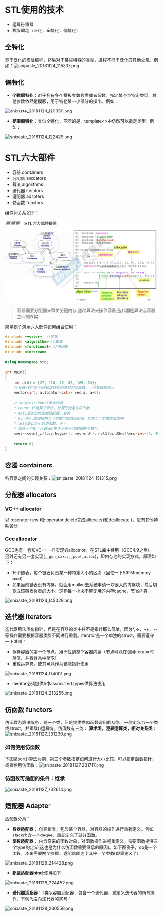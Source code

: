 
# STL使用的技术
- 运算符重载
- 模版编程（泛化，全特化，偏特化）

## 全特化
基于泛化的模版编程，然后对于某些特殊的类型，进程不同于泛化的其他处理。例如：![snipaste_20181124_115837.png](.assets/1577634342818-72d1d5cc-36a6-4536-b864-f85978c6b9f4.png)


## 偏特化

- **个数偏特化**：对于拥有多个模板参数的类或者函数，指定某个为特定类型，其他参数依然是模版，用于特化某一小部分的操作。例如：

![snipaste_20181124_120350.png](.assets/1577634366358-4e1ac265-c877-4313-91c3-feb1221fec08.png)

- **范围偏特化**：类似全特化，不同的是，template<>中仍然可以指定类型。例如：

![snipaste_20181124_122429.png](.assets/1577634384730-8fd8eb27-b29f-463f-b643-9172121cf933.png)


# STL六大部件

- 容器 containers
- 分配器 allocators
- 算法 algorithms
- 迭代器 iterators
- 适配器 adapters
- 仿函数 functors

组件间关系如下：

![image-20230516165106972](.assets/image-20230516165106972.png)

>   容器需要分配器来帮忙分配内存,通过算法来操作容器,迭代器是算法与容器之间的桥梁

简单例子演示六大部件如何组合使用：

```cpp
#include <vector>  //容器
#include <algorithm> //算法
#include <functional> //仿函数
#include <iostream>

using namespace std;

int main()
{
    int a[6] = {27, 210, 12, 47, 109, 83};
    //容器vector同时指定保存的类型和分配器，一次将数据导入
    vector<int, allocator<int>> vec(a, a+6);
    
    /* begin(),end()是迭代器
    * count_if是某个算法，计算符合条件的个数
    * not1是否定的函数适配器，取否
    * bind2nd是绑定第二个参数的函数适配器，即第二个参数绑定是40
    * less是比大小的仿函数，小于
    * 综合一下即：计算vec中大于等于40的数的个数*/
    cout<<count_if(vec.begin(), vec.end(), not1(bind2nd(less<int>(), 40))); 
    
    return 0;
}
```



## 容器 containers
各容器之间的实现关系：![snipaste_20181124_151315.png](.assets/1577634433768-02faae4b-5a01-40fa-a77e-8f215e971370.png)


## 分配器 allocators

### VC++ allocator
以::operator new 和::operator delete完成allocate()和deallocate()，没有其他特殊设计。

### Gcc allocator
GCC也有一套和VC++一样实现的allocator，在STL库中使用（GCC4.9之后）。另外还有另一套实现(`__gun_cxx::__pool_alloc`)，即内存池的实现方式，原理如下：

- 16个链表，每个链表负责某一种特定大小的区块（回忆一下SIP Mmemory pool）
- 如果当前链表没有内存，就会用malloc去系统申请一块很大的内存块，然后切割成该链表负责的大小，这样每一小块不带无用的内存cache，节省内存

![snipaste_20181124_145028.png](.assets/1577634472628-0c69a191-9983-4f4d-a89e-3ac4f50c16fb.png)


## 迭代器 iterators
迭代器用法类似指针，但是在容器的类中并不是指针那么简单，因为*,->，++，--等操作需要根据容器类型不同进行重载。iterator是一个单独的struct，需要遵守一下准则：

- 保存容器的第一个节点，用于找到整个容器内容（节点可以在调用iterator时赋值，从容器类中读取）
- 重载运算符，使其可以作为智能指针使用

![snipaste_20181124_174001.png](.assets/1577634490710-b3c499c2-bb32-4bd4-817a-ee782f943db6.png)

- iterator必须提供5中associated types供算法使用

![snipaste_20181124_213255.png](.assets/1577634503611-170812ae-c209-4a14-81e3-d604f031287d.png)

## 仿函数 functors
仿函数为算法服务，是一个类，但是提供类似函数调用的功能。一般定义为一个类或struct，并重载()运算符。仿函数有三类：  **算术类，逻辑运算类，相对关系类**：![snipaste_20181127_231230.png](.assets/1577634536690-42762d28-f7c4-4dd1-b45c-2b74027625ba.png)


### 如何使用仿函数
下图拿sort()算法为例，第三个参数指定如何进行大小比较，可以指定函数指针，或者使用仿函数：![snipaste_20181127_231717.png](.assets/1577634567705-56f429c7-49b5-4bdb-86f0-239d395fc2d6.png)


### 仿函数可适配的条件：继承
![snipaste_20181127_232614.png](.assets/1577634582557-9932068e-5faf-42ce-831d-33c1e3fa717d.png)

## 适配器 Adapter
适配器分类：

- **容器适配器**： 创建新类，包含某个容器，对容器的操作进行重新定义。例如stack内含一个deque，重新定义了部分函数。
- **函数适配器**： 内含原来的函数对象，对函数操作进程重定义，需要函数提供三个type的定义(这也是为什么仿函数需要继承的原因)。如下图例子，op是一个函数，本来需要两个参数，适配器固定了其中一个参数(即重定义了)

![snipaste_20181128_214428.png](.assets/1577634608689-dfb28eb3-8eba-4c46-82da-d8049ecc2457.png)

- **新型适配器bind**:使用如下

![snipaste_20181128_224452.png](.assets/1577634633604-ee344406-f5c2-4e2c-a279-876689a1688a.png)

- **迭代器适配器**： l类似容器适配器，包含一个迭代器，重定义迭代器的所有操作。下例为逆向迭代器的实现：

![snipaste_20181128_230556.png](.assets/1577634669918-3940a342-2bcc-4eb5-a922-0eacd467d28a.png)
